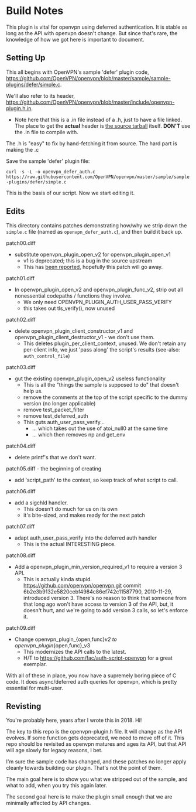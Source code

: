 # Build Notes

This plugin is vital for openvpn using deferred authentication.  It is stable as long as the API with openvpn doesn't change.  But since that's rare, the knowledge of how we got here is important to document.

Setting Up
---
This all begins with OpenVPN's sample 'defer' plugin code, <https://github.com/OpenVPN/openvpn/blob/master/sample/sample-plugins/defer/simple.c>.

We'll also refer to its header, <https://github.com/OpenVPN/openvpn/blob/master/include/openvpn-plugin.h.in>.
* Note here that this is a .in file instead of a .h, just to have a file linked.  The place to get the __actual__ header is [the source tarball](https://openvpn.net/index.php/open-source/downloads.html) itself.  __DON'T__ use the .in file to compile with.

The .h is "easy" to fix by hand-fetching it from source.  The hard part is making the .c

Save the sample 'defer' plugin file:

```curl -s -L -o openvpn_defer_auth.c https://raw.githubusercontent.com/OpenVPN/openvpn/master/sample/sample-plugins/defer/simple.c```

This is the basis of our script.  Now we start editing it.

Edits
---

This directory contains patches demonstrating how/why we strip down the ```simple.c``` file (named as ```openvpn_defer_auth.c```), and then build it back up.

patch00.diff
* substitute openvpn_plugin_open_v2 for openvpn_plugin_open_v1
  * v1 is deprecated; this is a bug in the source upstream
  * This has [been reported](https://sourceforge.net/p/openvpn/mailman/message/36357089/), hopefully this patch will go away.

patch01.diff
* In openvpn_plugin_open_v2 and openvpn_plugin_func_v2, strip out all nonessential codepaths / functions they involve.
  * We only need OPENVPN_PLUGIN_AUTH_USER_PASS_VERIFY
  * this takes out tls_verify(), now unused

patch02.diff
* delete openvpn_plugin_client_constructor_v1 and openvpn_plugin_client_destructor_v1 - we don't use them.
  * This deletes plugin_per_client_context, unused.  We don't retain any per-client info, we just 'pass along' the script's results (see-also: ```auth_control_file```)

patch03.diff
* gut the existing openvpn_plugin_open_v2 useless functionality
  * This is all the "things the sample is supposed to do" that doesn't help us.
  * remove the comments at the top of the script specific to the dummy version (no longer applicable)
  * remove test_packet_filter
  * remove test_deferred_auth
  * This guts auth_user_pass_verify...
    * ... which takes out the use of atoi_null0 at the same time
    * ... which then removes np and get_env

patch04.diff
* delete printf's that we don't want.

patch05.diff  -  the beginning of creating
* add 'script_path' to the context, so keep track of what script to call.

patch06.diff
* add a sigchld handler.
  * This doesn't do much for us on its own
  * it's bite-sized, and makes ready for the next patch

patch07.diff
* adapt auth_user_pass_verify into the deferred auth handler
  * This is the actual INTERESTING piece.

patch08.diff
* Add a openvpn_plugin_min_version_required_v1 to require a version 3 API.
  * This is actually kinda stupid.  https://github.com/openvpn/openvpn.git commit 6b2e3b9132e5820cebf4984c86ef742c11587790, 2010-11-29, introduced version 3.  There's no reason to think that someone from that long ago won't have access to version 3 of the API, but, it doesn't hurt, and we're going to add version 3 calls, so let's enforce it.

patch09.diff
* Change openvpn_plugin_{open,func}_v2 to openvpn_plugin_{open,func}_v3
  * This modernizes the API calls to the latest.
  * H/T to https://github.com/fac/auth-script-openvpn for a great exemplar.

With all of these in place, you now have a supremely boring piece of C code.  It does async/deferred auth queries for openvpn, which is pretty essential for multi-user.

Revisting
---
You're probably here, years after I wrote this in 2018.  Hi!

The key to this repo is the openvpn-plugin.h file.  It will change as the API evolves.  If some function gets deprecated, we need to move off of it.  This repo should be revisited as openvpn matures and ages its API, but that API will age slowly for legacy reasons, I bet.

I'm sure the sample code has changed, and these patches no longer apply cleanly towards building our plugin.  That's not the point of them.

The main goal here is to show you what we stripped out of the sample, and what to add, when you try this again later.

The second goal here is to make the plugin small enough that we are minimally affected by API changes.
